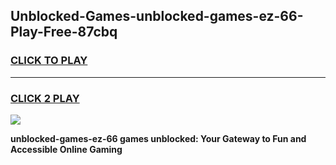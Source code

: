 
## Unblocked-Games-unblocked-games-ez-66-Play-Free-87cbq
<h3>
<a href="https://premium76.site?title=unblocked-games-ez-66&ref=19M">CLICK TO PLAY</a></h3>
<hr>

<h3>
<a href="https://premium76.site?title=unblocked-games-ez-66&ref=19M">CLICK 2 PLAY</a>
  
</h3>

<a href="https://premium76.site?title=unblocked-games-ez-66&ref=19M"><img src="https://clearcache.store/games.png"></a>


**unblocked-games-ez-66 games unblocked: Your Gateway to Fun and Accessible Online Gaming**
